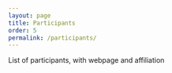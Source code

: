 ```yaml
---
layout: page
title: Participants
order: 5
permalink: /participants/
---
```


List of participants, with webpage and affiliation


